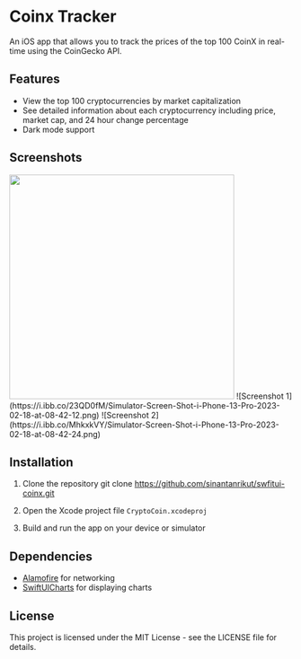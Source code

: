 # Coinx Tracker

An iOS app that allows you to track the prices of the top 100 CoinX in real-time using the CoinGecko API. 

## Features

- View the top 100 cryptocurrencies by market capitalization
- See detailed information about each cryptocurrency including price, market cap, and 24 hour change percentage
- Dark mode support

## Screenshots
<img src="https://i.ibb.co/23QD0fM/Simulator-Screen-Shot-i-Phone-13-Pro-2023-02-18-at-08-42-12.png" width="400">
![Screenshot 1](https://i.ibb.co/23QD0fM/Simulator-Screen-Shot-i-Phone-13-Pro-2023-02-18-at-08-42-12.png)
![Screenshot 2](https://i.ibb.co/MhkxkVY/Simulator-Screen-Shot-i-Phone-13-Pro-2023-02-18-at-08-42-24.png)

## Installation

1. Clone the repository
git clone https://github.com/sinantanrikut/swfitui-coinx.git

2. Open the Xcode project file `CryptoCoin.xcodeproj`
3. Build and run the app on your device or simulator

## Dependencies

- [Alamofire](https://github.com/Alamofire/Alamofire) for networking
- [SwiftUICharts](https://github.com/AppPear/ChartView) for displaying charts

## License

This project is licensed under the MIT License - see the LICENSE file for details.
